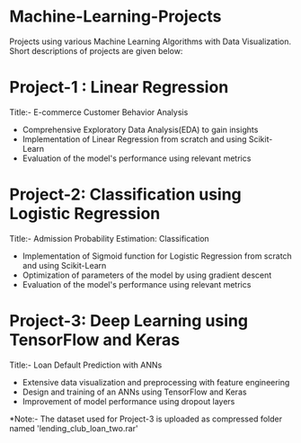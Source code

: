 # Machine-Learning-Projects
Projects using various Machine Learning Algorithms with Data Visualization. Short descriptions of projects are given below:

# Project-1 : Linear Regression
Title:- E-commerce Customer Behavior Analysis
* Comprehensive Exploratory Data Analysis(EDA) to gain insights
* Implementation of Linear Regression from scratch and using Scikit-Learn 
* Evaluation of the model's performance using relevant metrics

# Project-2: Classification using Logistic Regression
Title:- Admission Probability Estimation: Classification 
* Implementation of Sigmoid function for Logistic Regression from scratch and using Scikit-Learn
* Optimization of parameters of the model by using gradient descent
* Evaluation of the model's performance using relevant metrics

# Project-3: Deep Learning using TensorFlow and Keras
Title:- Loan Default Prediction with ANNs
* Extensive data visualization and preprocessing with feature engineering
* Design and training of an ANNs using TensorFlow and Keras 
* Improvement of model performance using dropout layers 

*Note:- The dataset used for Project-3 is uploaded as compressed folder named 'lending_club_loan_two.rar'
